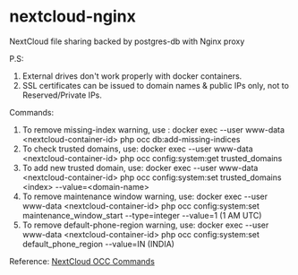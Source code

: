# nextcloud-nginx
NextCloud file sharing backed by postgres-db with Nginx proxy

P.S:
1. External drives don't work properly with docker containers.
2. SSL certificates can be issued to domain names & public IPs only, not to Reserved/Private IPs.

Commands:
1. To remove missing-index warning, use : docker exec --user www-data \<nextcloud-container-id\> php occ db:add-missing-indices
2. To check trusted domains, use: docker exec --user www-data \<nextcloud-container-id\> php occ config:system:get trusted_domains
3. To add new trusted domain, use: docker exec --user www-data \<nextcloud-container-id\> php occ config:system:set trusted_domains \<index\> --value=\<domain-name\>
4. To remove maintenance window warning, use: docker exec --user www-data \<nextcloud-container-id\> php occ config:system:set maintenance_window_start --type=integer --value=1 (1 AM UTC)
5. To remove default-phone-region warning, use: docker exec --user www-data \<nextcloud-container-id\> php occ config:system:set default_phone_region --value=IN (INDIA)

Reference: [NextCloud OCC Commands](https://docs.nextcloud.com/server/13/admin_manual/configuration_server/occ_command.html)
